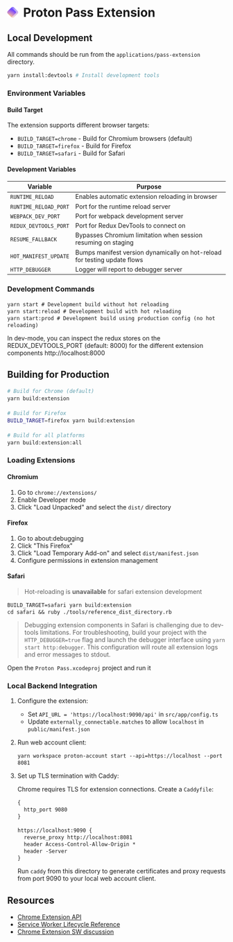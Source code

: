 # <img src="../../applications/pass/src/favicon.svg" style="vertical-align: middle; margin-right: 5px;" height="25" width="25" /> <span style="vertical-align: middle; display: inline-block">Proton Pass Extension</span>

## Local Development

All commands should be run from the `applications/pass-extension` directory.

```bash
yarn install:devtools # Install development tools
```

### Environment Variables

#### Build Target

The extension supports different browser targets:

- `BUILD_TARGET=chrome` - Build for Chromium browsers (default)
- `BUILD_TARGET=firefox` - Build for Firefox
- `BUILD_TARGET=safari` - Build for Safari

#### Development Variables

| Variable              | Purpose                                                                   |
| --------------------- | ------------------------------------------------------------------------- |
| `RUNTIME_RELOAD`      | Enables automatic extension reloading in browser                          |
| `RUNTIME_RELOAD_PORT` | Port for the runtime reload server                                        |
| `WEBPACK_DEV_PORT`    | Port for webpack development server                                       |
| `REDUX_DEVTOOLS_PORT` | Port for Redux DevTools to connect on                                     |
| `RESUME_FALLBACK`     | Bypasses Chromium limitation when session resuming on staging             |
| `HOT_MANIFEST_UPDATE` | Bumps manifest version dynamically on hot-reload for testing update flows |
| `HTTP_DEBUGGER`       | Logger will report to debugger server                                     |

### Development Commands

```shell
yarn start # Development build without hot reloading
yarn start:reload # Development build with hot reloading
yarn start:prod # Development build using production config (no hot reloading)
```

In dev-mode, you can inspect the redux stores on the REDUX_DEVTOOLS_PORT (default: 8000) for the different extension components http://localhost:8000

## Building for Production

```bash
# Build for Chrome (default)
yarn build:extension

# Build for Firefox
BUILD_TARGET=firefox yarn build:extension

# Build for all platforms
yarn build:extension:all
```

### Loading Extensions

#### Chromium

1. Go to `chrome://extensions/`
2. Enable Developer mode
3. Click "Load Unpacked" and select the `dist/` directory

#### Firefox

1. Go to about:debugging
2. Click "This Firefox"
3. Click "Load Temporary Add-on" and select `dist/manifest.json`
4. Configure permissions in extension management

#### Safari

> Hot-reloading is **unavailable** for safari extension development

```shell
BUILD_TARGET=safari yarn build:extension
cd safari && ruby ./tools/reference_dist_directory.rb
```

> Debugging extension components in Safari is challenging due to dev-tools limitations. For troubleshooting, build your project with the `HTTP_DEBUGGER=true` flag and launch the debugger interface using `yarn start http:debugger`. This configuration will route all extension logs and error messages to stdout.

Open the `Proton Pass.xcodeproj` project and run it

### Local Backend Integration

1. Configure the extension:

    - Set `API_URL = 'https://localhost:9090/api'` in `src/app/config.ts`
    - Update `externally_connectable.matches` to allow `localhost` in `public/manifest.json`

2. Run web account client:

    ```shell
    yarn workspace proton-account start --api=https://localhost --port 8081
    ```

3. Set up TLS termination with Caddy:

    Chrome requires TLS for extension connections. Create a `Caddyfile`:

    ```
    {
      http_port 9080
    }

    https://localhost:9090 {
      reverse_proxy http://localhost:8081
      header Access-Control-Allow-Origin *
      header -Server
    }
    ```

    Run `caddy` from this directory to generate certificates and proxy requests from port 9090 to your local web account client.

## Resources

- [Chrome Extension API](https://developer.chrome.com/docs/extensions/reference/runtime/)
- [Service Worker Lifecycle Reference](https://developer.chrome.com/docs/workbox/service-worker-lifecycle/)
- [Chrome Extension SW discussion](https://stackoverflow.com/questions/66618136/persistent-service-worker-in-chrome-extension/66618269#66618269)
